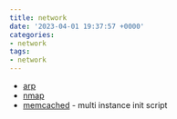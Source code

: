 ```yaml
---
title: network
date: '2023-04-01 19:37:57 +0000'
categories:
- network
tags:
- network
---
```



  - [arp](arp "wikilink")
  - [nmap](nmap "wikilink")
  - [memcached](memcached "wikilink") - multi instance init script